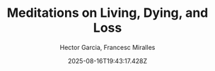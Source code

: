 ---
title: "Meditations on Living, Dying, and Loss"
date: "2025-08-16T19:43:17.428Z"
author: "Hector Garcia, Francesc Miralles"
description: "Meditations on Living, Dying and Loss"
read_year: "NO"
recommendation: '3'
url: /bookshelf/meditations-on-living-dying-and-loss
---